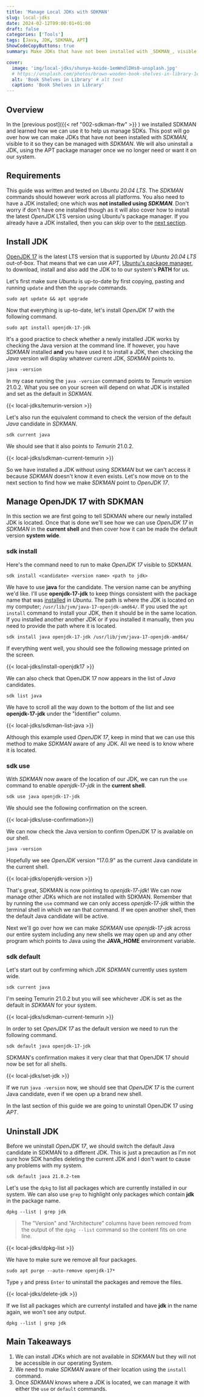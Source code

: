 ```yaml
---
title: 'Manage Local JDKs with SDKMAN'
slug: local-jdks
date: 2024-02-12T09:00:01+01:00
draft: false
categories: ['Tools']
tags: [Java, JDK, SDKMAN, APT]
ShowCodeCopyButtons: true
summary: Make JDKs that have not been installed with _SDKMAN_, visible to it so they can be managed with _SDKMAN_.

cover:
  image: 'img/local-jdks/shunya-koide-1emWndlDHs0-unsplash.jpg'
  # https://unsplash.com/photos/brown-wooden-book-shelves-in-library-1emWndlDHs0
  alt: 'Book Shelves in Library' # alt text
  caption: 'Book Shelves in Library'
---
```


## Overview

In the [previous post]({{< ref "002-sdkman-ftw" >}} ) we installed SDKMAN and learned how we can use it to help us manage SDKs. This post will go over how we can make JDKs that have not been installed with _SDKMAN_, visible to it so they can be managed with _SDKMAN_. We will also uninstall a JDK, using the APT package manager once we no longer need or want it on our system.

## Requirements

This guide was written and tested on _Ubuntu 20.04 LTS_. The _SDKMAN_ commands should however work across all platforms. You also need to have a JDK installed; one which was **not installed using _SDKMAN_**. Don't worry if don't have one installed though as it will also cover how to install the latest _OpenJDK_ LTS version using Ubuntu's package manager. If you already have a JDK installed, then you can skip over to the [next section](#make-jdk-visible-in-sdkman).

## Install JDK

[OpenJDK 17](https://openjdk.org/projects/jdk/17/ 'OpenJDK 17') is the latest LTS version that is supported by _Ubuntu 20.04 LTS_ out-of-box. That means that we can use _APT_, [Ubuntu's package manager](https://ubuntu.com/server/docs/package-management 'Ubuntu Package Management'), to download, install and also add the JDK to to our system's **PATH** for us.

Let's first make sure _Ubuntu_ is up-to-date by first copying, pasting and running `update` and then the `upgrade` commands.

```
sudo apt update && apt upgrade
```

Now that everything is up-to-date, let's install _OpenJDK 17_ with the following command.

```
sudo apt install openjdk-17-jdk
```

It's a good practice to check whether a newly installed JDK works by checking the Java version at the command line. If however, you have _SDKMAN_ installed **and** you have used it to install a JDK, then checking the _Java_ version will display whatever current JDK, _SDKMAN_ points to.

```
java -version
```

In my case running the `java -version` command points to _Temurin_ version 21.0.2. What you see on your screen will depend on what JDK is installed and set as the default in _SDKMAN_.

{{< local-jdks/temurin-version >}}

Let's also run the equivalent command to check the version of the default _Java_ candidate in _SDKMAN_.

```
sdk current java
```

We should see that it also points to _Temurin_ 21.0.2.

{{< local-jdks/sdkman-current-temurin >}}

So we have installed a JDK without using _SDKMAN_ but we can't access it because _SDKMAN_ doesn't know it even exists. Let's now move on to the next section to find how we make _SDKMAN_ point to _OpenJDK 17_.

## Manage OpenJDK 17 with SDKMAN

In this section we are first going to tell SDKMAN where our newly installed JDK is located. Once that is done we'll see how we can use _OpenJDK 17_ in _SDKMAN_ in the **current shell** and then cover how it can be made the default version **system wide**.

### sdk install

Here's the command need to run to make _OpenJDK 17_ visible to SDKMAN.

`sdk install <candidate> <version name> <path to jdk>`

We have to use **java** for the candidate. The version name can be anything we'd like. I'll use **openjdk-17-jdk** to keep things consistent with the package name that was [installed](#install-jdk) in _Ubuntu_. The path is where the JDK is located on my computer; `/usr/lib/jvm/java-17-openjdk-amd64/`. If you used the `apt install` command to install your JDK, then it should be in the same location. If you installed another another JDK or if you installed it manually, then you need to provide the path where it is located.

```
sdk install java openjdk-17-jdk /usr/lib/jvm/java-17-openjdk-amd64/
```

If everything went well, you should see the following message printed on the screen.

{{< local-jdks/install-openjdk17 >}}

We can also check that OpenJDK 17 now appears in the list of _Java_ candidates.

```
sdk list java
```

We have to scroll all the way down to the bottom of the list and see **openjdk-17-jdk** under the "Identifier" column.

{{< local-jdks/sdkman-list-java  >}}

Although this example used _OpenJDK 17_, keep in mind that we can use this method to make _SDKMAN_ aware of any JDK. All we need is to know where it is located.

### sdk use

With _SDKMAN_ now aware of the location of our JDK, we can run the `use` command to enable _openjdk-17-jdk_ in the **current shell**.

```
sdk use java openjdk-17-jdk
```

We should see the following confirmation on the screen.

{{< local-jdks/use-confirmation>}}

We can now check the Java version to confirm OpenJDK 17 is available on our shell.

```
java -version
```

Hopefully we see _OpenJDK_ version "17.0.9" as the current Java candidate in the current shell.

{{< local-jdks/openjdk-version >}}

That's great, SDKMAN is now pointing to _openjdk-17-jdk_! We can now manage other JDKs which are not installed with SDKMAN. Remember that by running the `use` command we can only access _openjdk-17-jdk_ within the terminal shell in which we ran that command. If we open another shell, then the default Java candidate will be active.

Next we'll go over how we can make _SDKMAN_ use _openjdk-17-jdk_ across our entire system including any new shells we may open up and any other program which points to Java using the **JAVA_HOME** environment variable.

### sdk default

Let's start out by confirming which JDK _SDKMAN_ currently uses system wide.

```
sdk current java
```

I'm seeing Temurin 21.0.2 but you will see whichever JDK is set as the default in _SDKMAN_ for your system.

{{< local-jdks/sdkman-current-temurin >}}

In order to set _OpenJDK 17_ as the default version we need to run the following command.

```
sdk default java openjdk-17-jdk
```

SDKMAN's confirmation makes it very clear that that OpenJDK 17 should now be set for all shells.

{{< local-jdks/set-jdk >}}

If we run `java -version` now, we should see that _OpenJDK 17_ is the current Java candidate, even if we open up a brand new shell.

In the last section of this guide we are going to uninstall OpenJDK 17 using _APT_.

## Uninstall JDK

Before we uninstall _OpenJDK 17_, we should switch the default Java candidate in SDKMAN to a different JDK. This is just a precaution as I'm not sure how SDK handles deleting the current JDK and I don't want to cause any problems with my system.

```
sdk default java 21.0.2-tem
```

Let's use the `dpkg` to list all packages which are currently installed in our system. We can also use `grep` to highlight only packages which contain **jdk** in the package name.

```
dpkg --list | grep jdk
```

> The "Version" and "Architecture" columns have been removed from the output of the `dpkg --list` command so the content fits on one line.

{{< local-jdks/dpkg-list >}}

We have to make sure we remove all four packages.

```
sudo apt purge --auto-remove openjdk-17*
```

Type `y` and press `Enter` to uninstall the packages and remove the files.

{{< local-jdks/delete-jdk >}}

If we list all packages which are currentyl installed and have **jdk** in the name again, we won't see any output.

```
dpkg --list | grep jdk
```

## Main Takeaways

1. We can install JDKs which are not available in _SDKMAN_ but they will not be accessible in our operating System.
2. We need to make _SDKMAN_ aware of their location using the `install` command.
3. Once _SDKMAN_ knows where a JDK is located, we can manage it with either the `use` or `default` commands.
